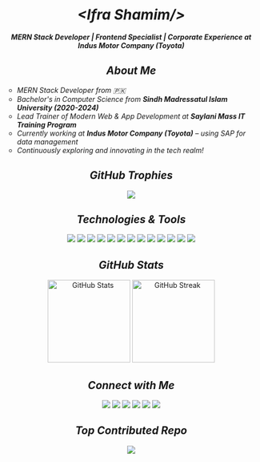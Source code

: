 <!-- 🔗 GitHub Dev Finder -->

<i><h1 align="center">&lt;Ifra Shamim/&gt;</h1></i>
<b><i><p align="center">MERN Stack Developer | Frontend Specialist | Corporate Experience at Indus Motor Company (Toyota)</p></i></b>
<i><h2 align="center"> About Me </h2></i>
<p align="center">
  <ul type="circle">
    <i>
    <li>MERN Stack Developer from 🇵🇰</li>
    <li>Bachelor's in Computer Science from <b>Sindh Madressatul Islam University (2020-2024)</b></li>
    <li>Lead Trainer of Modern Web & App Development at <b>Saylani Mass IT Training Program</b></li>
    <li>Currently working at <b>Indus Motor Company (Toyota)</b> – using SAP for data management</li>
    <li>Continuously exploring and innovating in the tech realm!</li>
    </i>
  </ul>   
</p>
<i><h2 align="center"> GitHub Trophies </h2></i>
<p align="center">
  <img src="https://github-profile-trophy.vercel.app/?username=IfraShamim&theme=radical&no-frame=true&margin-w=15&margin-h=15"/>
</p>

<i><h2 align="center"> Technologies & Tools </h2></i>
<p align="center">
  <img src="https://img.shields.io/badge/HTML5-E34F26?style=for-the-badge&logo=html5&logoColor=white"/>
  <img src="https://img.shields.io/badge/CSS3-1572B6?style=for-the-badge&logo=css3&logoColor=white"/>
  <img src="https://img.shields.io/badge/Bootstrap-7952B3?style=for-the-badge&logo=bootstrap&logoColor=white"/>
  <img src="https://img.shields.io/badge/JavaScript-323330?style=for-the-badge&logo=javascript&logoColor=F7DF1E"/>
  <img src="https://img.shields.io/badge/ES6+-yellow?style=for-the-badge"/>
  <img src="https://img.shields.io/badge/TypeScript-007ACC?style=for-the-badge&logo=typescript&logoColor=white"/>
  <img src="https://img.shields.io/badge/Tailwind_CSS-38B2AC?style=for-the-badge&logo=tailwind-css&logoColor=white"/>
  <img src="https://img.shields.io/badge/Firebase-FFCA28?style=for-the-badge&logo=firebase&logoColor=black"/>
  <img src="https://img.shields.io/badge/React-20232A?style=for-the-badge&logo=react&logoColor=61DAFB"/>
  <img src="https://img.shields.io/badge/Node.js-339933?style=for-the-badge&logo=nodedotjs&logoColor=white"/>
  <img src="https://img.shields.io/badge/Express.js-000000?style=for-the-badge&logo=express&logoColor=white"/>
  <img src="https://img.shields.io/badge/PWA-5A0FC8?style=for-the-badge&logo=pwa&logoColor=white"/>
  <img src="https://img.shields.io/badge/MongoDB-4EA94B?style=for-the-badge&logo=mongodb&logoColor=white"/>
</p>

<i><h2 align="center"> GitHub Stats </h2></i>
<p align="center">
  <img src="https://github-readme-stats.vercel.app/api?username=IfraShamim&show_icons=true&theme=radical" alt="GitHub Stats" height="165"/>
  <img src="https://github-readme-streak-stats.herokuapp.com/?user=IfraShamim&theme=radical" alt="GitHub Streak" height="165"/>
</p>

<i><h2 align="center"> Connect with Me </h2></i>
<p align="center">
  <a href="https://www.linkedin.com/in/ifrashamim/" target="_blank"><img src="https://img.shields.io/badge/LinkedIn-0077B5?style=for-the-badge&logo=linkedin&logoColor=white"/></a>
  <a href="https://github.com/IfraShamim" target="_blank"><img src="https://img.shields.io/badge/GitHub-181717?style=for-the-badge&logo=github&logoColor=white"/></a>
  <a href="https://www.facebook.com/" target="_blank"><img src="https://img.shields.io/badge/Facebook-1877F2?style=for-the-badge&logo=facebook&logoColor=white"/></a>
  <a href="https://www.instagram.com/" target="_blank"><img src="https://img.shields.io/badge/Instagram-E4405F?style=for-the-badge&logo=instagram&logoColor=white"/></a>
  <a href="https://www.fiverr.com/" target="_blank"><img src="https://img.shields.io/badge/Fiverr-1DBF73?style=for-the-badge&logo=fiverr&logoColor=white"/></a>
  <a href="mailto:ifrashamim29@gmail.com"><img src="https://img.shields.io/badge/Gmail-D14836?style=for-the-badge&logo=gmail&logoColor=white"/></a>
</p>
<i><h2 align="center"> Top Contributed Repo </h2></i>
<p align="center">
  <img src="https://github-contributor-stats.vercel.app/api?username=IfraShamim&limit=5&theme=radical&combine_all_yearly_contributions=true"/>
</p>
